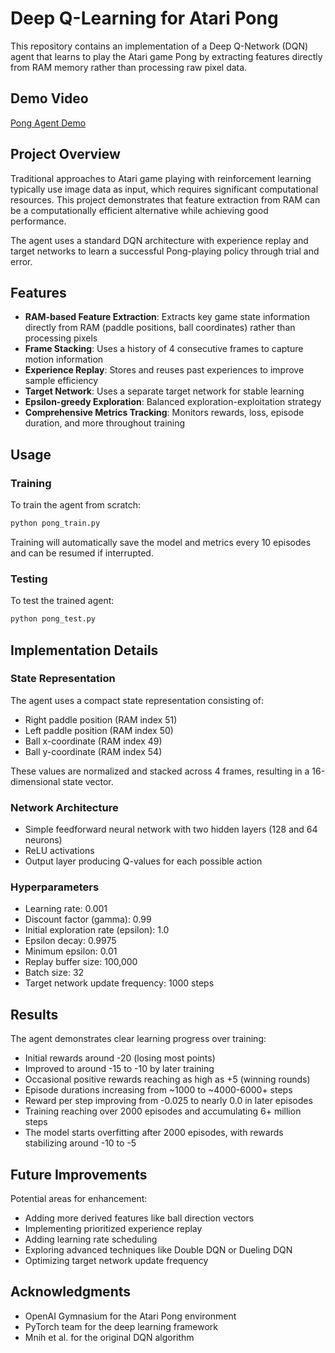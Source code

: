 # Deep Q-Learning for Atari Pong

This repository contains an implementation of a Deep Q-Network (DQN) agent that learns to play the Atari game Pong by extracting features directly from RAM memory rather than processing raw pixel data.

## Demo Video

[Pong Agent Demo](https://github.com/user-attachments/assets/497d05bd-7eed-4427-917e-130ce7081fce)

## Project Overview

Traditional approaches to Atari game playing with reinforcement learning typically use image data as input, which requires significant computational resources. This project demonstrates that feature extraction from RAM can be a computationally efficient alternative while achieving good performance.

The agent uses a standard DQN architecture with experience replay and target networks to learn a successful Pong-playing policy through trial and error.

## Features

- **RAM-based Feature Extraction**: Extracts key game state information directly from RAM (paddle positions, ball coordinates) rather than processing pixels
- **Frame Stacking**: Uses a history of 4 consecutive frames to capture motion information
- **Experience Replay**: Stores and reuses past experiences to improve sample efficiency
- **Target Network**: Uses a separate target network for stable learning
- **Epsilon-greedy Exploration**: Balanced exploration-exploitation strategy
- **Comprehensive Metrics Tracking**: Monitors rewards, loss, episode duration, and more throughout training

## Usage

### Training

To train the agent from scratch:

```bash
python pong_train.py
```

Training will automatically save the model and metrics every 10 episodes and can be resumed if interrupted.

### Testing

To test the trained agent:

```bash
python pong_test.py
```

## Implementation Details

### State Representation
The agent uses a compact state representation consisting of:
- Right paddle position (RAM index 51)
- Left paddle position (RAM index 50)
- Ball x-coordinate (RAM index 49)
- Ball y-coordinate (RAM index 54)

These values are normalized and stacked across 4 frames, resulting in a 16-dimensional state vector.

### Network Architecture
- Simple feedforward neural network with two hidden layers (128 and 64 neurons)
- ReLU activations
- Output layer producing Q-values for each possible action

### Hyperparameters
- Learning rate: 0.001
- Discount factor (gamma): 0.99
- Initial exploration rate (epsilon): 1.0
- Epsilon decay: 0.9975
- Minimum epsilon: 0.01
- Replay buffer size: 100,000
- Batch size: 32
- Target network update frequency: 1000 steps

## Results

The agent demonstrates clear learning progress over training:
- Initial rewards around -20 (losing most points)
- Improved to around -15 to -10 by later training
- Occasional positive rewards reaching as high as +5 (winning rounds)
- Episode durations increasing from ~1000 to ~4000-6000+ steps
- Reward per step improving from -0.025 to nearly 0.0 in later episodes
- Training reaching over 2000 episodes and accumulating 6+ million steps
- The model starts overfitting after 2000 episodes, with rewards stabilizing around -10 to -5

## Future Improvements

Potential areas for enhancement:
- Adding more derived features like ball direction vectors
- Implementing prioritized experience replay
- Adding learning rate scheduling
- Exploring advanced techniques like Double DQN or Dueling DQN
- Optimizing target network update frequency

## Acknowledgments

- OpenAI Gymnasium for the Atari Pong environment
- PyTorch team for the deep learning framework
- Mnih et al. for the original DQN algorithm
